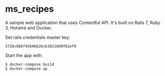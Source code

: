 # ms_recipes

A sample web application that uses Contentful API.
It's built on Rails 7, Ruby 3, Hotwire and Docker.

Set rails credentials master key:
```
3728c0bbf45696626cb36210d9f62ef9
```

Start the app with:

```
$ docker-compose build
$ docker-compose up
```
